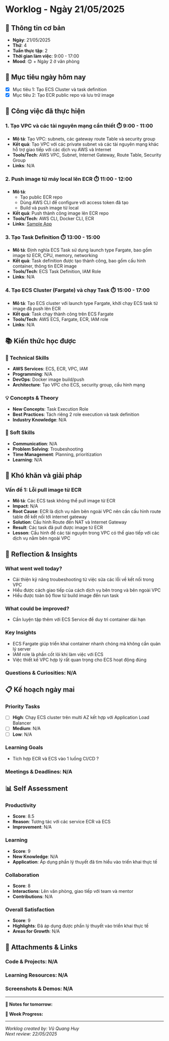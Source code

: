 # Worklog - Ngày 21/05/2025

## 📅 Thông tin cơ bản
- **Ngày**: 21/05/2025
- **Thứ**: 4
- **Tuần thực tập**: 2
- **Thời gian làm việc**: 9:00 - 17:00
- **Mood**: 😊 + Ngày 2 ở văn phòng 

## 🎯 Mục tiêu ngày hôm nay
- [x] Mục tiêu 1: Tạo ECS Cluster và task definition
- [X] Mục tiêu 2: Tạo ECR public repo và lưu trữ image

## 💼 Công việc đã thực hiện

### 1.  Tạo VPC và các tài nguyên mạng cần thiết ⏱️ 9:00 - 11:00
- **Mô tả**: Tạo VPC: subnets, các gateway route Table và security group
- **Kết quả**: Tạo VPC với các private subnet và các tài nguyên mạng khác hỗ trợ giao tiếp với các dịch vụ AWS và Internet
- **Tools/Tech**: AWS VPC, Subnet, Internet Gateway, Route Table, Security Group
- **Links**: N/A

### 2. Push image từ máy local lên ECR ⏱️ 11:00 - 12:00
- **Mô tả**: 
    - Tạo public ECR repo
    - Dùng AWS CLI để configure với access token đã tạo
    - Build và push image từ local  
- **Kết quả**: Push thành công image lên ECR repo 
- **Tools/Tech**: AWS CLI, Docker CLI, ECR
- **Links**: [Sample App](https://github.com/ConKhiPecPeC/sample-apps.git)

### 3. Tạo Task Definition ⏱️ 13:00 - 15:00
- **Mô tả**: Định nghĩa ECS Task sử dụng launch type Fargate, bao gồm image từ ECR, CPU, memory, networking
- **Kết quả**: Task definition được tạo thành công, bao gồm cấu hình container, thông tin ECR image
- **Tools/Tech**: ECS Task Definition, IAM Role
- **Links**: N/A

### 4. Tạo ECS Cluster (Fargate) và chạy Task ⏱️ 15:00 - 17:00
- **Mô tả**: Tạo ECS cluster với launch type Fargate, khởi chạy ECS task từ image đã push lên ECR
- **Kết quả**: Task chạy thành công trên ECS Fargate
- **Tools/Tech**: AWS ECS, Fargate, ECR, IAM role
- **Links**: N/A
## 📚 Kiến thức học được

### 🔧 Technical Skills
- **AWS Services**: ECS, ECR, VPC, IAM
- **Programming**: N/A
- **DevOps**: Docker image build/push
- **Architecture**: Tạo VPC cho ECS, security group, cấu hình mạng

### 💡 Concepts & Theory
- **New Concepts**: Task Execution Role
- **Best Practices**: Tách riêng 2 role execution và task definition
- **Industry Knowledge**: N/A

### 🤝 Soft Skills
- **Communication**: N/A
- **Problem Solving**: Troubeshooting
- **Time Management**: Planning, prioritization
- **Learning**: N/A

## 🚧 Khó khăn và giải pháp

### Vấn đề 1: Lỗi pull image từ ECR
- **Mô tả**: Các ECS task không thể pull image từ ECR
- **Impact**: N/A
- **Root Cause**: ECR là dịch vụ nằm bên ngoài VPC nên cần cấu hình route table để kết nối tới internet gateway
- **Solution**: Cấu hình Route đến NAT và Internet Gateway
- **Result**: Các task đã pull được image từ ECR
- **Lesson**: Cấu hình để các tài nguyên trong VPC có thể giao tiếp với các dịch vụ nằm bên ngoài VPC 

## 💭 Reflection & Insights

### What went well today?
- Cải thiện kỹ năng troubeshooting từ việc sửa các lỗi về kết nối trong VPC 
- Hiểu được cách giao tiếp của cách dịch vụ bên trong và bên ngoài VPC
- Hiểu được toàn bộ flow từ build image đến run task

### What could be improved?
- Cần luyện tập thêm với ECS Service để duy trì container dài hạn

### Key Insights
- ECS Fargate giúp triển khai container nhanh chóng mà không cần quản lý server
- IAM role là phần cốt lõi khi làm việc với ECS
- Việc thiết kế VPC hợp lý rất quan trọng cho ECS hoạt động đúng
### Questions & Curiosities: N/A

## 📋 Kế hoạch ngày mai

### Priority Tasks
- [ ] **High**: Chạy ECS cluster trên multi AZ kết hợp với Application Load Balancer
- [ ] **Medium**: N/A
- [ ] **Low**: N/A

### Learning Goals
- Tích hợp ECR và ECS vào 1 luồng CI/CD ?

### Meetings & Deadlines: N/A

## 📊 Self Assessment

### Productivity
- **Score**: 8.5
- **Reason**: Tương tác với các service ECR và ECS
- **Improvement**: N/A

### Learning
- **Score**: 9
- **New Knowledge**: N/A
- **Application**: Áp dụng phần lý thuyết đã tìm hiểu vào triển khai thực tế

### Collaboration
- **Score**: 8
- **Interactions**: Lên văn phòng, giao tiếp với team và mentor
- **Contributions**: N/A

### Overall Satisfaction
- **Score**: 9
- **Highlights**: Đã áp dụng được phần lý thuyết vào triển khai thực tế 
- **Areas for Growth**: N/A

## 📎 Attachments & Links

### Code & Projects: N/A

### Learning Resources: N/A

### Screenshots & Demos: N/A
---

**📝 Notes for tomorrow:**

**🎯 Week Progress:**

---
*Worklog created by: Vũ Quang Huy*  
*Next review: 22/05/2025*
